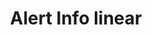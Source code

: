 ---
title: Alert Info linear
category: Application
paid: true
isActive: true
ltr: {"vue":{"vueCss":[],"vueTail":[]},"react":{"jsxCss":[],"jsxTail":[{"code":"export default () => {\n    return (\n        <div className=\"max-w-5xl mx-auto px-4 md:px-8\">\n            <div className=\"flex justify-between p-4 rounded-md bg-blue-50 border border-blue-300\">\n                <div className=\"flex gap-3 sm:items-center\">\n                    <div>\n                        <svg xmlns=\"http://www.w3.org/2000/svg\" className=\"h-6 w-6 text-blue-500\" fill=\"none\" viewBox=\"0 0 24 24\" stroke=\"currentColor\" strokeWidth={2}>\n                            <path strokeLinecap=\"round\" strokeLinejoin=\"round\" d=\"M12 8v4m0 4h.01M21 12a9 9 0 11-18 0 9 9 0 0118 0z\" />\n                        </svg>\n                    </div>\n                    <p className=\"text-blue-600 sm:text-sm\">\n                        we have just released a new app version with so many features, you can <a href=\"javascript:void(0)\" className=\"underline font-medium hover:text-blue-700\">check it out?</a>\n                    </p>\n                </div>\n            </div>\n        </div>\n    )\n}","label":"App.jsx"}]},"preview":"function App() {\n  return /*#__PURE__*/React.createElement(\"div\", {\n    className: \"max-w-5xl mx-auto mt-12 px-4 md:px-8\"\n  }, /*#__PURE__*/React.createElement(\"div\", {\n    className: \"flex justify-between p-4 rounded-md bg-blue-50 border border-blue-300\"\n  }, /*#__PURE__*/React.createElement(\"div\", {\n    className: \"flex gap-3 sm:items-center\"\n  }, /*#__PURE__*/React.createElement(\"div\", null, /*#__PURE__*/React.createElement(\"svg\", {\n    xmlns: \"http://www.w3.org/2000/svg\",\n    className: \"h-6 w-6 text-blue-500\",\n    fill: \"none\",\n    viewBox: \"0 0 24 24\",\n    stroke: \"currentColor\",\n    strokeWidth: 2\n  }, /*#__PURE__*/React.createElement(\"path\", {\n    strokeLinecap: \"round\",\n    strokeLinejoin: \"round\",\n    d: \"M12 8v4m0 4h.01M21 12a9 9 0 11-18 0 9 9 0 0118 0z\"\n  }))), /*#__PURE__*/React.createElement(\"p\", {\n    className: \"text-blue-600 sm:text-sm\"\n  }, \"we have just released a new app version with so many features, you can \", /*#__PURE__*/React.createElement(\"a\", {\n    href: \"javascript:void(0)\",\n    className: \"underline font-medium hover:text-blue-700\"\n  }, \"check it out?\")))));\n}"}
rtl: {"preview":"function App() {\n  return /*#__PURE__*/React.createElement(\"div\", {\n    className: \"max-w-5xl mx-auto mt-12 px-4 md:px-8\"\n  }, /*#__PURE__*/React.createElement(\"div\", {\n    className: \"flex justify-between p-4 rounded-md bg-blue-50 border border-blue-300\"\n  }, /*#__PURE__*/React.createElement(\"div\", {\n    className: \"flex gap-3 sm:items-center\"\n  }, /*#__PURE__*/React.createElement(\"div\", null, /*#__PURE__*/React.createElement(\"svg\", {\n    xmlns: \"http://www.w3.org/2000/svg\",\n    className: \"h-6 w-6 text-blue-500\",\n    fill: \"none\",\n    viewBox: \"0 0 24 24\",\n    stroke: \"currentColor\",\n    strokeWidth: 2\n  }, /*#__PURE__*/React.createElement(\"path\", {\n    strokeLinecap: \"round\",\n    strokeLinejoin: \"round\",\n    d: \"M12 8v4m0 4h.01M21 12a9 9 0 11-18 0 9 9 0 0118 0z\"\n  }))), /*#__PURE__*/React.createElement(\"p\", {\n    className: \"text-blue-600 sm:text-sm\"\n  }, \"\\u0644\\u0642\\u062F \\u0623\\u0637\\u0644\\u0642\\u0646\\u0627 \\u0644\\u0644\\u062A\\u0648 \\u0625\\u0635\\u062F\\u0627\\u0631\\u064B\\u0627 \\u062C\\u062F\\u064A\\u062F\\u064B\\u0627 \\u0645\\u0646 \\u0627\\u0644\\u062A\\u0637\\u0628\\u064A\\u0642 \\u064A\\u062D\\u062A\\u0648\\u064A \\u0639\\u0644\\u0649 \\u0627\\u0644\\u0639\\u062F\\u064A\\u062F \\u0645\\u0646 \\u0627\\u0644\\u0645\\u064A\\u0632\\u0627\\u062A\\u060C \\u064A\\u0645\\u0643\\u0646\\u0643 \", /*#__PURE__*/React.createElement(\"a\", {\n    href: \"javascript:void(0)\",\n    className: \"underline font-medium hover:text-blue-700\"\n  }, \"\\u0627\\u0644\\u062A\\u062D\\u0642\\u0642 \\u0645\\u0646 \\u0630\\u0644\\u0643\\u061F\")))));\n}","react":{"jsxTail":[{"label":"App.jsx","code":"export default () => {\n    return (\n        <div className=\"max-w-5xl mx-auto px-4 md:px-8\">\n            <div className=\"flex justify-between p-4 rounded-md bg-blue-50 border border-blue-300\">\n                <div className=\"flex gap-3 sm:items-center\">\n                    <div>\n                        <svg xmlns=\"http://www.w3.org/2000/svg\" className=\"h-6 w-6 text-blue-500\" fill=\"none\" viewBox=\"0 0 24 24\" stroke=\"currentColor\" strokeWidth={2}>\n                            <path strokeLinecap=\"round\" strokeLinejoin=\"round\" d=\"M12 8v4m0 4h.01M21 12a9 9 0 11-18 0 9 9 0 0118 0z\" />\n                        </svg>\n                    </div>\n                    <p className=\"text-blue-600 sm:text-sm\">\n                        لقد أطلقنا للتو إصدارًا جديدًا من التطبيق يحتوي على العديد من الميزات، يمكنك <a href=\"javascript:void(0)\" className=\"underline font-medium hover:text-blue-700\">التحقق من ذلك؟</a>\n                    </p>\n                </div>\n            </div>\n        </div>\n    )\n}"}],"jsxCss":[]},"vue":{"vueCss":[],"vueTail":[]}}
slug: /alerts
id: 7e190b13-53b2-4c83-870c-8d1a64022159
created_at: 1668364309777
---